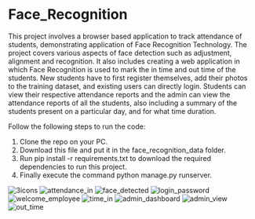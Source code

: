 # Face_Recognition

This project involves a browser based application to track attendance of students, demonstrating application of Face Recognition Technology. 
The project covers various aspects of face detection such as adjustment, alignment and recognition. It also includes creating a web application in which Face Recognition is used to  mark the in time and out time of the students. New students have to first register themselves, add their photos to the training dataset, and existing users can directly login. Students can view their respective attendance reports and the admin can view the attendance reports of all the students, also including a summary of the students present on a particular day, and for what time duration.<br />

Follow the following steps to run the code:
1. Clone the repo on your PC. <br />
2. Download this file and put it in the face_recognition_data folder.<br />
3. Run  pip install -r requirements.txt to download the required dependencies to run this project.<br />
4. Finally execute the command python manage.py runserver.<br />


![3icons](https://user-images.githubusercontent.com/88887824/170887866-1696f00e-0f52-4c00-ab8b-5725f8093731.PNG)
![attendance_in](https://user-images.githubusercontent.com/88887824/170887874-395488c6-9d47-43ab-8663-53f3fd40b725.PNG)
![face_detected](https://user-images.githubusercontent.com/88887824/170887878-6d812670-8100-420c-a17f-2346f8c7ca42.PNG)
![login_password](https://user-images.githubusercontent.com/88887824/170887883-cab4cf08-b9a5-4480-b318-ad712508aafe.PNG)
![welcome_employee](https://user-images.githubusercontent.com/88887824/170887890-f251b4b8-a0fa-4be1-a239-87b4434a591f.PNG)
![time_in](https://user-images.githubusercontent.com/88887824/170887889-38f634c7-a4e1-4a72-b9d5-de1659b21264.PNG)
![admin_dashboard](https://user-images.githubusercontent.com/88887824/170887870-2f0a9ef2-ef1f-4597-981b-6fe3a45ab7a9.PNG)
![admin_view](https://user-images.githubusercontent.com/88887824/170887871-f0100cb1-fbea-4f6e-a742-7c94091df9c7.PNG)
![out_time](https://user-images.githubusercontent.com/88887824/170887887-19ece449-8096-4215-b7e2-adb4752d2c81.PNG)

